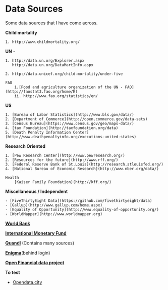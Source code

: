 # Data Sources

Some data sources that I have come across.

**Child mortality**
	
	1. http://www.childmortality.org/


**UN** -

	1. http://data.un.org/Explorer.aspx
	   http://data.un.org/DataMartInfo.aspx
	   	
	2. http://data.unicef.org/child-mortality/under-five
	
	FAO
		i.[Food and agriculture organization of the UN - FAO](http://faostat3.fao.org/home/E)
		ii. http://www.fao.org/statistics/en/


**US**
	
	1. [Bureau of Labor Statistics](http://www.bls.gov/data/)
	2. [Department of Commerce](http://open.commerce.gov/data-sets)
	3. [Census Bureau](https://www.census.gov/geo/maps-data/)
	4. [tax Foundation](http://taxfoundation.org/data)
	5. [Death Penalty Information Center](http://www.deathpenaltyinfo.org/executions-united-states)


**Research Oriented**

	1. [Pew Research Center](http://www.pewresearch.org/)	
	2. [Resources for the future](http://www.rff.org/)
	3. [Federal Reserve Bank of St.Louis](http://research.stlouisfed.org/)
	4. [National Bureau of Economic Research](http://www.nber.org/data/)
	
	Health
		[Kaiser Family Foundation](http://kff.org/) 
		
	
**Miscellaneous / Independent**

	- [FiveThirtyEight Data](https://github.com/fivethirtyeight/data)
	- [Gallup](http://www.gallup.com/home.aspx)
	- [Equality of Opportunity](http://www.equality-of-opportunity.org/)
	- [WorldMapper](http://www.worldmapper.org)
	
	
**[World Bank](http://data.worldbank.org/)**

**[International Monetary Fund](http://www.imf.org/external/data.htm)**

**[Quandl](https://www.quandl.com/resources/data-sources)** (Contains many sources)

**[Enigma](enigma.io)**(behind login)

**[Open Financial data project](http://www.ofdp.org/)**

**To test**
 - [Opendata.city](http://www.opendata.city/)